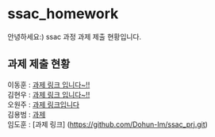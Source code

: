 # ssac_homework

안녕하세요:)
ssac 과정 과제 제출 현황입니다.

## 과제 제출 현황


이동훈 : [과제 링크 입니다~!!](https://www.github.com)
<br/>
김현우 : [과제 링크 입니다~!!](https://github.com/hyunwoo-developer/ssac_dbsignup)
<br/>
오원주 : [과제 링크입니다](https://github.com/PancakeCookie/ssac_homework.git)
<br/>
김용범 : [과제](https://github.com/Kim-yongbeom/ssac_homework.git)
<br/>
임도훈 : [과제 링크] (https://github.com/Dohun-Im/ssac_prj.git)
